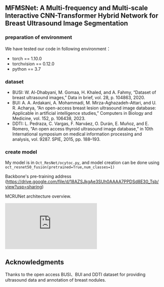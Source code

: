 ## MFMSNet: A Multi-frequency and Multi-scale Interactive CNN-Transformer Hybrid Network for Breast Ultrasound Image Segmentation
### 

### preparation of environment
We have tested our code in following environment：
* torch == 1.10.0
* torchvision == 0.12.0
* python == 3.7

### dataset
* BUSI: W. Al-Dhabyani, M. Gomaa, H. Khaled, and A. Fahmy, “Dataset of breast ultrasound images,” Data in brief, vol. 28, p. 104863, 2020.
* BUI:  A. A. Ardakani, A. Mohammadi, M. Mirza-Aghazadeh-Attari, and
U. R. Acharya, “An open-access breast lesion ultrasound image
database: Applicable in artificial intelligence studies,” Computers in
Biology and Medicine, vol. 152, p. 106438, 2023.
* DDTI:  L. Pedraza, C. Vargas, F. Narváez, O. Durán, E. Muñoz, and
E. Romero, “An open access thyroid ultrasound image database,” in
10th International symposium on medical information processing and
analysis, vol. 9287. SPIE, 2015, pp. 188–193.

### create model
My model is in `Oct_ResNet/ocytoc.py`, and model creation can be done using `oct_resnet50_fusion(pretrained=True,num_classes=1)`

Backbone's pre-training address (https://drive.google.com/file/d/18AZSJkgAe3SUh0AAAA7PPDSd8E30_Tsb/view?usp=sharing)

MCRUNet architecture overview.

![image](https://github.com/wrc990616/MFMSNet/blob/main/pic/figure1.pdf)

## Acknowledgments
Thanks to the open access BUSI、BUI and DDTI dataset for providing ultrasound data and annotation of breast nodules.
